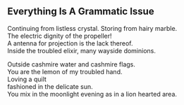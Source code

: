 Everything Is A Grammatic Issue
-------------------------------
Continuing from listless crystal. Storing from hairy marble.  
The electric dignity of the propeller!  
A antenna for projection is the lack thereof.  
Inside the troubled elixir, many wayside dominions.  
  
Outside cashmire water and cashmire flags.  
You are the lemon of my troubled hand.  
Loving a quilt  
fashioned in the delicate sun.  
You mix in the moonlight evening as in a lion hearted area.  
